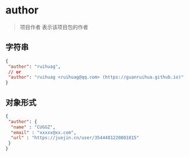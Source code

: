 # author

> 项目作者
> 表示该项目包的作者

## 字符串

```json
{
 "author": "ruihuag",
 // or
 "author": "ruihuag <ruihuag@qq.com> (https://guanruihua.github.io)"
}
```

## 对象形式

```json
{
 "author": {
  "name" : "CUGGZ",
  "email" : "xxxxx@xx.com",
  "url" : "https://juejin.cn/user/3544481220801815"
 }
}
```
